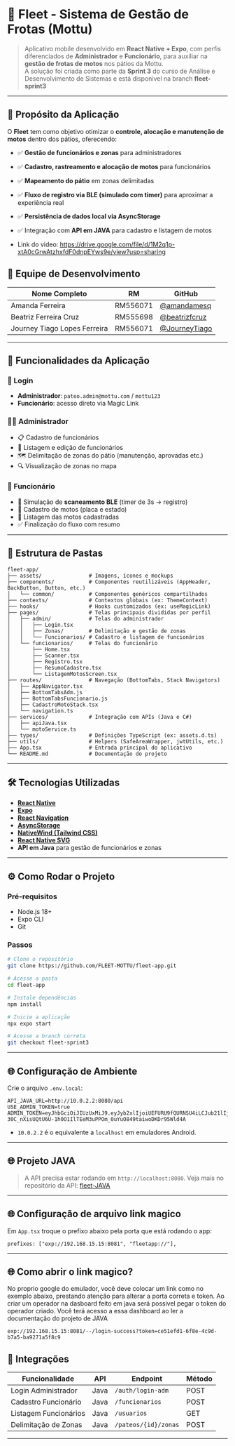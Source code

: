 # 🚀 Fleet - Sistema de Gestão de Frotas (Mottu)

> Aplicativo mobile desenvolvido em **React Native + Expo**, com perfis diferenciados de **Administrador** e **Funcionário**, para auxiliar na **gestão de frotas de motos** nos pátios da Mottu.  
> A solução foi criada como parte da **Sprint 3** do curso de Análise e Desenvolvimento de Sistemas e está disponivel na branch **fleet-sprint3**

---

## 📌 Propósito da Aplicação

O **Fleet** tem como objetivo otimizar o **controle, alocação e manutenção de motos** dentro dos pátios, oferecendo:

- ✅ **Gestão de funcionários e zonas** para administradores
- ✅ **Cadastro, rastreamento e alocação de motos** para funcionários
- ✅ **Mapeamento do pátio** em zonas delimitadas
- ✅ **Fluxo de registro via BLE (simulado com timer)** para aproximar a experiência real
- ✅ **Persistência de dados local via AsyncStorage**
- ✅ Integração com **API em JAVA** para cadastro e listagem de motos

- Link do video: https://drive.google.com/file/d/1M2q1p-xtA0cGrwAtzhxfdF0dnpEYws9e/view?usp=sharing

## 👥 Equipe de Desenvolvimento

| Nome Completo                | RM       | GitHub                                                |
| ---------------------------- | -------- | ----------------------------------------------------- |
| Amanda Ferreira              | RM556071 | [@amandamesq](https://github.com/mandyy14)            |
| Beatriz Ferreira Cruz        | RM555698 | [@beatrizfcruz](https://github.com/BeatrizFerreira01) |
| Journey Tiago Lopes Ferreira | RM556071 | [@JourneyTiago](https://github.com/JouTiago)          |

---

## 🧹 Funcionalidades da Aplicação

### 🔐 Login

- **Administrador**: `pateo.admin@mottu.com` / `mottu123`
- **Funcionário**: acesso direto via Magic Link

### 👨‍💼 Administrador

- 📋 Cadastro de funcionários
- 👥 Listagem e edição de funcionários
- 🗺️ Delimitação de zonas do pátio (manutenção, aprovadas etc.)
- 🔍 Visualização de zonas no mapa

### 🛵 Funcionário

- 📡 Simulação de **scaneamento BLE** (timer de 3s → registro)
- 📝 Cadastro de motos (placa e estado)
- 📃 Listagem das motos cadastradas
- ✅ Finalização do fluxo com resumo

---

## 📂 Estrutura de Pastas

```
fleet-app/
├── assets/               # Imagens, ícones e mockups
├── components/           # Componentes reutilizáveis (AppHeader, BackButton, Button, etc.)
│   └── common/           # Componentes genéricos compartilhados
├── contexts/             # Contextos globais (ex: ThemeContext)
├── hooks/                # Hooks customizados (ex: useMagicLink)
├── pages/                # Telas principais divididas por perfil
│   ├── admin/            # Telas do administrador
│   │   ├── Login.tsx
│   │   ├── Zonas/        # Delimitação e gestão de zonas
│   │   └── Funcionarios/ # Cadastro e listagem de funcionários
│   └── funcionarios/     # Telas do funcionário
│       ├── Home.tsx
│       ├── Scanner.tsx
│       ├── Registro.tsx
│       ├── ResumoCadastro.tsx
│       └── ListagemMotosScreen.tsx
├── routes/               # Navegação (BottomTabs, Stack Navigators)
│   ├── AppNavigator.tsx
│   ├── BottomTabsAdm.js
│   ├── BottomTabsFuncionario.js
│   ├── CadastroMotoStack.tsx
│   └── navigation.ts
├── services/             # Integração com APIs (Java e C#)
│   ├── apiJava.tsx
│   └── motoService.ts
├── types/                # Definições TypeScript (ex: assets.d.ts)
├── utils/                # Helpers (SafeAreaWrapper, jwtUtils, etc.)
├── App.tsx               # Entrada principal do aplicativo
└── README.md             # Documentação do projeto

```

---

## 🛠️ Tecnologias Utilizadas

- **[React Native](https://reactnative.dev/)**
- **[Expo](https://expo.dev/)**
- **[React Navigation](https://reactnavigation.org/)**
- **[AsyncStorage](https://github.com/react-native-async-storage/async-storage)**
- **[NativeWind (Tailwind CSS)](https://www.nativewind.dev/)**
- **[React Native SVG](https://github.com/software-mansion/react-native-svg)**
- **API em Java** para gestão de funcionários e zonas

---

## ⚙️ Como Rodar o Projeto

### Pré-requisitos

- Node.js 18+
- Expo CLI
- Git

### Passos

```bash
# Clone o repositório
git clone https://github.com/FLEET-MOTTU/fleet-app.git

# Acesse a pasta
cd fleet-app

# Instale dependências
npm install

# Inicie a aplicação
npx expo start

# Acesse a branch correta
git checkout fleet-sprint3
```

---

## 🌐 Configuração de Ambiente

Crie o arquivo `.env.local`:

```env
API_JAVA_URL=http://10.0.2.2:8080/api
USE_ADMIN_TOKEN=true
ADMIN_TOKEN=eyJhbGciOiJIUzUxMiJ9.eyJyb2xlIjoiUEFURU9fQURNSU4iLCJub21lIjoiQWRtaW4gUMOhdGlvIFRlc3RlIiwicGF0ZW9JZCI6ImVmMGNkZGNiLTdkODMtNGRkNC1iZjNkLWI3M2Q2OGFmMmIzNyIsInN1YiI6InBhdGVvLmFkbWluQG1vdHR1LmNvbSIsImlhdCI6MTc1OTM1NjY0NCwiZXhwIjoxNzU5NDQzMDQ0fQ.ryxThd5oaKcPRnNVy5nodP0fqpVI-30C_nXisUQtU6U-1h0O1IlTEeM3uPPOm_0uYuO849taiwoDKDr95Wld4A
```

- `10.0.2.2` é o equivalente a `localhost` em emuladores Android.

---

## 🌐 Projeto JAVA

> A API precisa estar rodando em `http://localhost:8080`.
> Veja mais no repositório da API: [fleet-JAVA](https://github.com/FLEET-MOTTU/JAVA-MAINAPP)

---

## 🌐 Configuração de arquivo link magico

Em `App.tsx` troque o prefixo abaixo pela porta que está rodando o app:

```
prefixes: ["exp://192.168.15.15:8081", "fleetapp://"],

```

---

## 🌐 Como abrir o link magico?

No proprio google do emulador, você deve colocar um link como no exemplo abaixo, prestando atenção para alterar a porta correta e token. Ao criar um operador na dasboard feito em java será possivel pegar o token do operador criado. Você terá acesso a essa dashboard ao ler a documentação do projeto de JAVA

```
exp://192.168.15.15:8081/--/login-success?token=ce51efd1-6f8e-4c9d-b7a5-ba9271a5f8c9

```

## 🔗 Integrações

| Funcionalidade        | API  | Endpoint             | Método |
| --------------------- | ---- | -------------------- | ------ |
| Login Administrador   | Java | `/auth/login-adm`    | POST   |
| Cadastro Funcionário  | Java | `/funcionarios`      | POST   |
| Listagem Funcionários | Java | `/usuarios`          | GET    |
| Delimitação de Zonas  | Java | `/pateos/{id}/zonas` | POST   |

---
